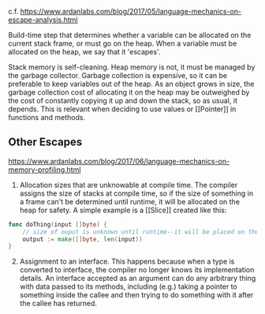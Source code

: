 c.f. https://www.ardanlabs.com/blog/2017/05/language-mechanics-on-escape-analysis.html

Build-time step that determines whether a variable can be allocated on the current stack frame, or must go on the heap.  When a variable must be allocated on the heap, we say that it 'escapes'.

Stack memory is self-cleaning.  Heap memory is not, it must be managed by the garbage collector. Garbage collection is expensive, so it can be preferable to keep variables out of the heap. As an object grows in size, the garbage collection cost of allocating it on the heap may be outweighed by the cost of constantly copying it up and down the stack, so as usual, it depends.  This is relevant when deciding to use values or [[Pointer]] in functions and methods.

## Other Escapes
https://www.ardanlabs.com/blog/2017/06/language-mechanics-on-memory-profiling.html
1. Allocation sizes that are unknowable at compile time.  The compiler assigns the size of stacks at compile time, so if the size of something in a frame can't be determined until runtime, it will be allocated on the heap for safety.  A simple example is a [[Slice]] created like this:
```go
func doThing(input []byte) {
	// size of ouput is unknown until runtime--it will be placed on the heap
	output := make([]byte, len(input))
}
```
2. Assignment to an interface.  This happens because when a type is converted to interface, the compiler no longer knows its implementation details.  An interface accepted as an argument can do any arbitrary thing with data passed to its methods, including (e.g.) taking a pointer to something inside the callee and then trying to do something with it after the callee has returned.  